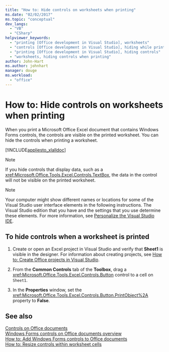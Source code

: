 ```yaml
---
title: "How to: Hide controls on worksheets when printing"
ms.date: "02/02/2017"
ms.topic: "conceptual"
dev_langs: 
  - "VB"
  - "CSharp"
helpviewer_keywords: 
  - "printing [Office development in Visual Studio], worksheets"
  - "controls [Office development in Visual Studio], hiding while printing"
  - "printing [Office development in Visual Studio], hiding controls"
  - "worksheets, hiding controls when printing"
author: John-Hart
ms.author: johnhart
manager: douge
ms.workload: 
  - "office"
---
```

# How to: Hide controls on worksheets when printing
  When you print a Microsoft Office Excel document that contains Windows Forms controls, the controls are visible on the printed worksheet. You can hide the controls when printing a worksheet.  
  
 [!INCLUDE[appliesto_xlalldoc](../vsto/includes/appliesto-xlalldoc-md.md)]  
  
> [!NOTE]  
>  If you hide controls that display data, such as a <xref:Microsoft.Office.Tools.Excel.Controls.TextBox>, the data in the control will not be visible on the printed worksheet.  
  
> [!NOTE]  
>  Your computer might show different names or locations for some of the Visual Studio user interface elements in the following instructions. The Visual Studio edition that you have and the settings that you use determine these elements. For more information, see [Personalize the Visual Studio IDE](../ide/personalizing-the-visual-studio-ide.md).  
  
## To hide controls when a worksheet is printed  
  
1.  Create or open an Excel project in Visual Studio and verify that **Sheet1** is visible in the designer. For information about creating projects, see [How to: Create Office projects in Visual Studio](../vsto/how-to-create-office-projects-in-visual-studio.md).  
  
2.  From the **Common Controls** tab of the **Toolbox**, drag a <xref:Microsoft.Office.Tools.Excel.Controls.Button> control to a cell on `Sheet1`.  
  
3.  In the **Properties** window, set the <xref:Microsoft.Office.Tools.Excel.Controls.Button.PrintObject%2A> property to **False**.  
  
## See also  
 [Controls on Office documents](../vsto/controls-on-office-documents.md)   
 [Windows Forms controls on Office documents overview](../vsto/windows-forms-controls-on-office-documents-overview.md)   
 [How to: Add Windows Forms controls to Office documents](../vsto/how-to-add-windows-forms-controls-to-office-documents.md)   
 [How to: Resize controls within worksheet cells](../vsto/how-to-resize-controls-within-worksheet-cells.md)  
